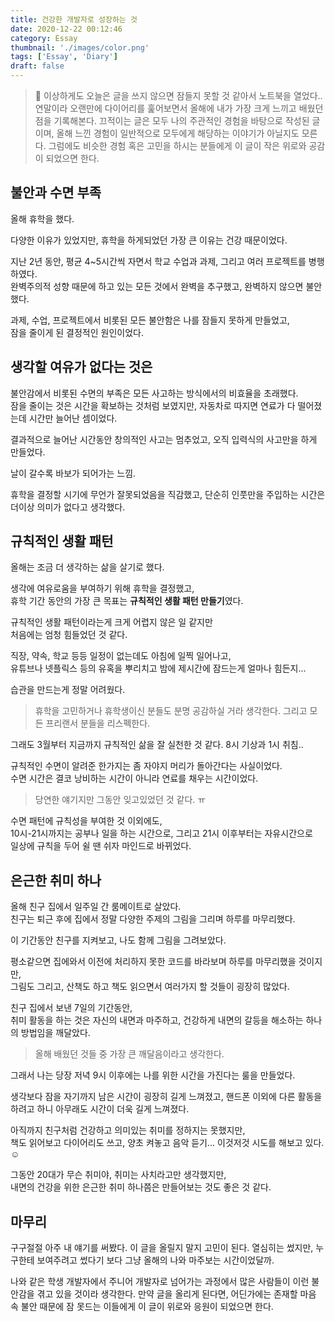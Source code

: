 ```yaml
---
title: 건강한 개발자로 성장하는 것
date: 2020-12-22 00:12:46
category: Essay
thumbnail: './images/color.png'
tags: ['Essay', 'Diary']
draft: false
---
```


> 📝 이상하게도 오늘은 글을 쓰지 않으면 잠들지 못할 것 같아서 노트북을 열었다.. 연말이라 오랜만에 다이어리를 훑어보면서 올해에 내가 가장 크게 느끼고 배웠던 점을 기록해본다. 끄적이는 글은 모두 나의 주관적인 경험을 바탕으로 작성된 글이며, 올해 느낀 경험이 일반적으로 모두에게 해당하는 이야기가 아닐지도 모른다. 그럼에도 비슷한 경험 혹은 고민을 하시는 분들에게 이 글이 작은 위로와 공감이 되었으면 한다.

## 불안과 수면 부족

올해 휴학을 했다.

다양한 이유가 있었지만, 휴학을 하게되었던 가장 큰 이유는 건강 때문이었다.

지난 2년 동안, 평균 4~5시간씩 자면서 학교 수업과 과제, 그리고 여러 프로젝트를 병행하였다. <br>
완벽주의적 성향 때문에 하고 있는 모든 것에서 완벽을 추구했고, 완벽하지 않으면 불안했다.

과제, 수업, 프로젝트에서 비롯된 모든 불안함은 나를 잠들지 못하게 만들었고, <br>
잠을 줄이게 된 결정적인 원인이었다.

## 생각할 여유가 없다는 것은

불안감에서 비롯된 수면의 부족은 모든 사고하는 방식에서의 비효율을 초래했다. <br>
잠을 줄이는 것은 시간을 확보하는 것처럼 보였지만, 자동차로 따지면 연료가 다 떨어졌는데 시간만 늘어난 셈이었다.

결과적으로 늘어난 시간동안 창의적인 사고는 멈추었고, 오직 입력식의 사고만을 하게 만들었다. <br>

날이 갈수록 바보가 되어가는 느낌.

휴학을 결정할 시기에 무언가 잘못되었음을 직감했고, 단순히 인풋만을 주입하는 시간은 더이상 의미가 없다고 생각했다.

## 규칙적인 생활 패턴

올해는 조금 더 생각하는 삶을 살기로 했다.

생각에 여유로움을 부여하기 위해 휴학을 결정했고,<br>
휴학 기간 동안의 가장 큰 목표는 **규칙적인 생활 패턴 만들기**였다.

규칙적인 생활 패턴이라는게 크게 어렵지 않은 일 같지만 <br>
처음에는 엄청 힘들었던 것 같다.

직장, 약속, 학교 등등 일정이 없는데도 아침에 일찍 일어나고, <br>
유튜브나 넷플릭스 등의 유혹을 뿌리치고 밤에 제시간에 잠드는게 얼마나 힘든지...

습관을 만드는게 정말 어려웠다.

> 휴학을 고민하거나 휴학생이신 분들도 분명 공감하실 거라 생각한다.
> 그리고 모든 프리랜서 분들을 리스펙한다.

그래도 3월부터 지금까지 규칙적인 삶을 잘 실천한 것 같다. 8시 기상과 1시 취침..

규칙적인 수면이 알려준 한가지는 좀 자야지 머리가 돌아간다는 사실이었다.<br>
수면 시간은 결코 낭비하는 시간이 아니라 연료를 채우는 시간이었다. <br>

> 당연한 얘기지만 그동안 잊고있었던 것 같다. ㅠ

수면 패턴에 규칙성을 부여한 것 이외에도, <br>
10시-21시까지는 공부나 일을 하는 시간으로, 그리고 21시 이후부터는 자유시간으로<br>
일상에 규칙을 두어 쉴 땐 쉬자 마인드로 바뀌었다.

## 은근한 취미 하나

올해 친구 집에서 일주일 간 룸메이트로 살았다. <br>
친구는 퇴근 후에 집에서 정말 다양한 주제의 그림을 그리며 하루를 마무리했다. <br>

이 기간동안 친구를 지켜보고, 나도 함께 그림을 그려보았다.

평소같으면 집에와서 이전에 처리하지 못한 코드를 바라보며 하루를 마무리했을 것이지만,<br>
그림도 그리고, 산책도 하고 책도 읽으면서 여러가지 할 것들이 굉장히 많았다.

친구 집에서 보낸 7일의 기간동안,<br>
취미 활동을 하는 것은 자신의 내면과 마주하고, 건강하게 내면의 갈등을 해소하는 하나의 방법임을 깨달았다.

> 올해 배웠던 것들 중 가장 큰 깨달음이라고 생각한다.

그래서 나는 당장 저녁 9시 이후에는 나를 위한 시간을 가진다는 룰을 만들었다.

생각보다 잠을 자기까지 남은 시간이 굉장히 길게 느껴졌고, 핸드폰 이외에 다른 활동을 하려고 하니 아무래도 시간이 더욱 길게 느껴졌다.

아직까지 친구처럼 건강하고 의미있는 취미를 정하지는 못했지만,<br>
책도 읽어보고 다이어리도 쓰고, 양초 켜놓고 음악 듣기... 이것저것 시도를 해보고 있다.☺️

그동안 20대가 무슨 취미야, 취미는 사치라고만 생각했지만,<br>
내면의 건강을 위한 은근한 취미 하나쯤은 만들어보는 것도 좋은 것 같다.

## 마무리

구구절절 아주 내 얘기를 써봤다. 이 글을 올릴지 말지 고민이 된다. 열심히는 썼지만, 누구한테 보여주려고 썼다기 보다 그냥 올해의 나와 마주보는 시간이었달까.

나와 같은 학생 개발자에서 주니어 개발자로 넘어가는 과정에서 많은 사람들이 이런 불안감을 겪고 있을 것이라 생각한다. 만약 글을 올리게 된다면, 어딘가에는 존재할 마음 속 불안 때문에 잠 못드는 이들에게 이 글이 위로와 응원이 되었으면 한다.
